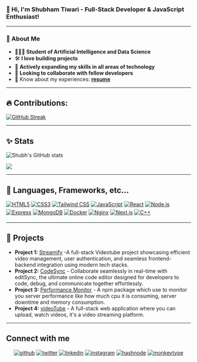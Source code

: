 ### 👋 Hi, I'm Shubham Tiwari - Full-Stack Developer & JavaScript Enthusiast!

---

### 🚀 About Me

- 👷🏾‍♂️ **Student of Artificial Intelligence and Data Science**
- 🛠️ **I love building projects**
- 🌟 **Actively expanding my skills in all areas of technology**
- 🤝 **Looking to collaborate with fellow developers**
- 💯 Know about my experiences: **[resume](https://drive.google.com/file/d/1I-j9zotMzfokIlAXMrGKbR6a5KaG0pA0/view)**

---

## 🔥 Contributions:

[![GitHub Streak](https://github-readme-streak-stats.herokuapp.com?user=merakishubh&&show_icons=true&theme=dark)](https://git.io/streak-stats)

---

## ✨ Stats

![Shubh's GitHub stats](https://github-readme-stats.vercel.app/api?username=merakishubh&show_icons=true&theme=radical)

<div align="left">
  <img src="https://github-readme-stats-sigma-five.vercel.app/api/top-langs/?username=merakishubh&hide_border=true&layout=compact&random=123" align="center" />
</div>

---

## 🔧 Languages, Frameworks, etc...

<div align="left">
  <a href="https://developer.mozilla.org/en-US/docs/Web/Guide/HTML/HTML5" target="_blank"><img src="https://img.shields.io/badge/HTML5-E34F26?style=for-the-badge&logo=html5&logoColor=white" alt="HTML5" style="margin-bottom: 5px;" /></a>
  <a href="https://developer.mozilla.org/en-US/docs/Web/CSS" target="_blank"><img src="https://img.shields.io/badge/CSS3-1572B6?style=for-the-badge&logo=css3&logoColor=white" alt="CSS3" style="margin-bottom: 5px;" /></a>
  <a href="https://tailwindcss.com/docs" target="_blank"><img src="https://img.shields.io/badge/Tailwind CSS-38B2AC?style=for-the-badge&logo=tailwind-css&logoColor=white" alt="Tailwind CSS" style="margin-bottom: 5px;" /></a>
  <a href="https://developer.mozilla.org/en-US/docs/Web/JavaScript" target="_blank"><img src="https://img.shields.io/badge/JavaScript-F7DF1E?style=for-the-badge&logo=javascript&logoColor=black" alt="JavaScript" style="margin-bottom: 5px;" /></a>
  <a href="https://reactjs.org/docs/getting-started.html" target="_blank"><img src="https://img.shields.io/badge/React-61DAFB?style=for-the-badge&logo=react&logoColor=black" alt="React" style="margin-bottom: 5px;" /></a>
  <a href="https://nodejs.org/en/docs/" target="_blank"><img src="https://img.shields.io/badge/Node.js-339933?style=for-the-badge&logo=node.js&logoColor=white" alt="Node.js" style="margin-bottom: 5px;" /></a>
  <a href="https://expressjs.com/" target="_blank"><img src="https://img.shields.io/badge/Express.js-%23404d59.svg?style=for-the-badge&logo=express&logoColor=%2361DAFB" alt="Express" style="margin-bottom: 5px;" /></a>
  <a href="https://docs.mongodb.com/" target="_blank"><img src="https://img.shields.io/badge/MongoDB-47A248?style=for-the-badge&logo=mongodb&logoColor=white" alt="MongoDB" style="margin-bottom: 5px;" /></a>
  <a href="https://docs.docker.com/" target="_blank"><img src="https://img.shields.io/badge/Docker-2496ED?style=for-the-badge&logo=docker&logoColor=white" alt="Docker" style="margin-bottom: 5px;" /></a>
  <a href="https://nginx.org/en/docs/" target="_blank"><img src="https://img.shields.io/badge/Nginx-009639?style=for-the-badge&logo=nginx&logoColor=white" alt="Nginx" style="margin-bottom: 5px;" /></a>
  <a href="https://nextjs.org/docs" target="_blank"><img src="https://img.shields.io/badge/Next.js-000000?style=for-the-badge&logo=next.js&logoColor=white" alt="Next.js" style="margin-bottom: 5px;" /></a>
  <a href="http://www.cplusplus.com/doc/tutorial/" target="_blank"><img src="https://img.shields.io/badge/C++-00599C?style=for-the-badge&logo=cplusplus&logoColor=white" alt="C++" style="margin-bottom: 5px;" /></a>
</div>

---

## 🌟 Projects

- **Project 1:** [Streamify](streamify.merakishubh.com) -A full-stack Videotube project showcasing efficient video management, user authentication, and seamless frontend-backend integration using modern tech stacks.
- **Project 2:** [CodeSync](editsync.merakishubh.com) - Collaborate seamlessly in real-time with editSync, the ultimate online code editor designed for developers to code, debug, and communicate together effortlessly.
- **Project 3:** [Performance Monitor](https://www.npmjs.com/package/my-performance-tracker) - A npm package which use to monitor you server performance like how much cpu it is consuming, server downtime and memory consumption.
- **Project 4:** [videoTube](videoTube.merakishubh.com) - A full-stack web application where you can upload, watch videos, it's a video streaming platform.

<!-- ---

## 🏆 Achievements

- **Achievement 1:** Brief description of the achievement.
- **Achievement 2:** Brief description of the achievement. -->

---

## Connect with me

<div align="center">
  <a href="https://github.com/merakishubh" target="_blank"><img src=https://img.shields.io/badge/github-%2324292e.svg?&style=for-the-badge&logo=github&logoColor=white alt=github style="margin-bottom: 5px;" /></a>
  <a href="https://twitter.com/merakishubh" target="_blank"><img src=https://img.shields.io/badge/twitter-%2300acee.svg?&style=for-the-badge&logo=twitter&logoColor=white alt=twitter style="margin-bottom: 5px;" /></a>
  <a href="https://linkedin.com/in/merakishubh" target="_blank"><img src=https://img.shields.io/badge/linkedin-%231E77B5.svg?&style=for-the-badge&logo=linkedin&logoColor=white alt=linkedin style="margin-bottom: 5px;" /></a>
  <a href="https://instagram.com/hellomerakishubh" target="_blank"><img src=https://img.shields.io/badge/instagram-%23000000.svg?&style=for-the-badge&logo=instagram&logoColor=white alt=instagram style="margin-bottom: 5px;" /></a>
 <a href="https://hashnode.com/@merakishubh" target="_blank"><img src="https://img.shields.io/badge/hashnode-%232962FF.svg?&style=for-the-badge&logo=hashnode&logoColor=white" alt="hashnode" style="margin-bottom: 5px;" /></a>
  <a href="https://monkeytype.com/profile/Merakishubh" target="_blank"><img src="https://img.shields.io/badge/monkeytype-%23FF914D.svg?&style=for-the-badge&logo=monkeytype&logoColor=white" alt="monkeytype" style="margin-bottom: 5px;" /></a>
</div>
